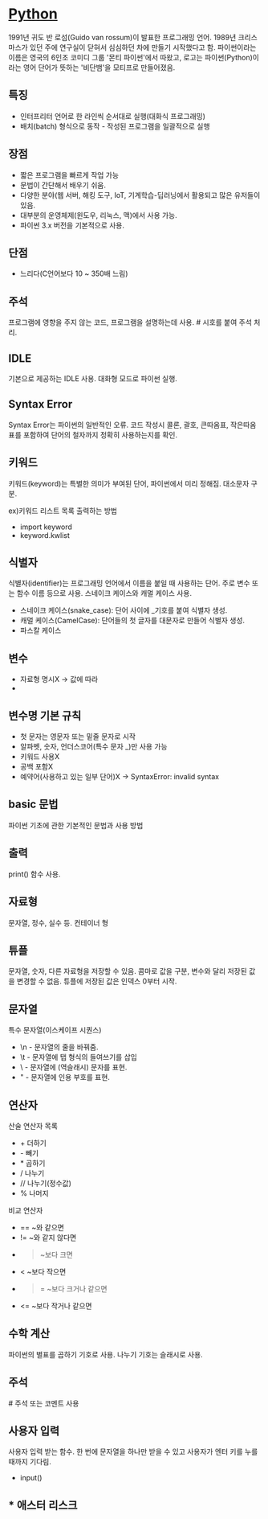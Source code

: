 # [Python](https://github.com/11618nathan/Python) 

1991년 귀도 반 로섬(Guido van rossum)이 발표한 프로그래밍 언어. 1989년 크리스마스가 있던 주에 연구실이 닫혀서 심심하던 차에 만들기 시작했다고 함. 파이썬이라는 이름은 영국의 6인조 코미디 그룹 '몬티 파이썬'에서 따왔고, 로고는 파이썬(Python)이라는 영어 단어가 뜻하는 '비단뱀'을 모티프로 만들어졌음. 

## 특징
* 인터프리터 언어로 한 라인씩 순서대로 실행(대화식 프로그래밍)
* 배치(batch) 형식으로 동작 - 작성된 프로그램을 일괄적으로 실행

## 장점 
* 짧은 프로그램을 빠르게 작업 가능
* 문법이 간단해서 배우기 쉬움.
* 다양한 분야(웹 서버, 해킹 도구, IoT, 기계학습-딥러닝에서 활용되고 많은 유저들이 있음.
* 대부분의 운영체제(윈도우, 리눅스, 맥)에서 사용 가능.
* 파이썬 3.x 버전을 기본적으로 사용.

## 단점
* 느리다(C언어보다 10 ~ 350배 느림)

## 주석

프로그램에 영향을 주지 않는 코드, 프로그램을 설명하는데 사용. # 시호를 붙여 주석 처리.

## IDLE

기본으로 제공하는 IDLE 사용.
대화형 모드로 파이썬 실행.

## Syntax Error

Syntax Error는 파이썬의 일반적인 오류. 
코드 작성시 콜론, 괄호, 큰따옴표, 작은따옴표를 포함하여 단어의 철자까지 정확히 사용하는지를 확인.

## 키워드

키워드(keyword)는 특별한 의미가 부여된 단어, 파이썬에서 미리 정해짐. 대소문자 구분.

ex)키워드 리스트 목록 출력하는 방법
* import keyword
* keyword.kwlist

## 식별자

식별자(identifier)는 프로그래밍 언어에서 이름을 붙일 때 사용하는 단어. 주로 변수 또는 함수 이름 등으로 사용. 스네이크 케이스와 캐멀 케이스 사용.
* 스네이크 케이스(snake_case): 단어 사이에 \_기호를 붙여 식별자 생성.
* 캐멀 케이스(CamelCase): 단어들의 첫 글자를 대문자로 만들어 식별자 생성.
* 파스칼 케이스

## 변수
* 자료형 명시X -> 값에 따라 
* 

## 변수명 기본 규칙 
* 첫 문자는 영문자 또는 밑줄 문자로 시작
* 알파벳, 숫자, 언더스코어(특수 문자 \_)만 사용 가능
* 키워드 사용X
* 공백 포함X
* 예약어(사용하고 있는 일부 단어)X -> SyntaxError: invalid syntax

## basic 문법

파이썬 기초에 관한 기본적인 문법과 사용 방법

## 출력

print() 함수 사용.

## 자료형

문자열, 정수, 실수 등. 컨테이너 형

## 튜플

문자열, 숫자, 다른 자료형을  저장할 수 있음. 콤마로 값을 구분, 변수와 달리 저장된 값을 변경할 수 없음. 튜플에 저장된 값은 인덱스 0부터 시작.

## 문자열

특수 문자열(이스케이프 시퀀스) 
* \n - 문자열의 줄을 바꿔줌.
* \t - 문자열에 탭 형식의 들여쓰기를 삽입
* \\ - 문자열에 \(역슬래시) 문자를 표현.
* \" - 문자열에 인용 부호를 표현.

## 연산자

산술 연산자 목록
* \+ 더하기
* \- 빼기
* \* 곱하기
* / 나누기
* // 나누기(정수값)
* % 나머지

비교 연산자
* == ~와 같으면
* != ~와 같지 않다면
* > ~보다 크면
* \< ~보다 작으면
* >= ~보다 크거나 같으면
* \<= ~보다 작거나 같으면

## 수학 계산

파이썬의 별표를 곱하기 기호로 사용.
나누기 기호는 슬래시로 사용.



## 주석
\# 주석 또는 코멘트 사용

## 사용자 입력
사용자 입력 받는 함수. 한 번에 문자열을 하나만 받을 수 있고 사용자가 엔터 키를 누를 때까지 기다림.
* input()


## * 애스터 리스크

